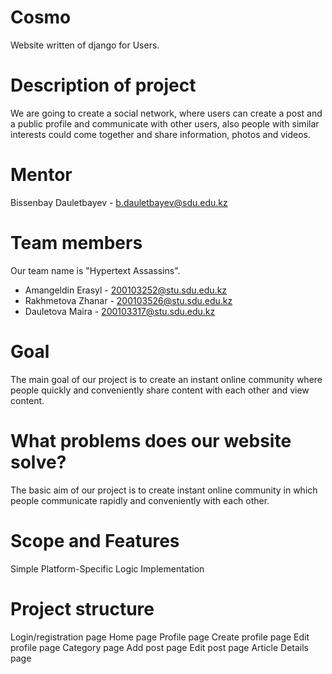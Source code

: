 # Cosmo
Website written of django for Users.

# Description of project
We are going to create a social network, where users can create a post and a public profile and communicate with other users, also people with similar interests could come together and share information, photos and videos.

# Mentor
Bissenbay Dauletbayev - b.dauletbayev@sdu.edu.kz

# Team members
Our team name is "Hypertext Assassins".

* Amangeldin Erasyl - 200103252@stu.sdu.edu.kz
* Rakhmetova Zhanar - 200103526@stu.sdu.edu.kz
* Dauletova Maira - 200103317@stu.sdu.edu.kz

# Goal
The main goal of our project is to create an instant online community where people quickly and conveniently share content with each other and view content.

# What problems does our website solve?
The basic aim of our project is to create instant online community in which people communicate rapidly and conveniently with each other.

# Scope and Features
Simple Platform-Specific Logic Implementation

# Project structure
Login/registration page
Home page
Profile page
Create profile page
Edit profile page
Category page
Add post page
Edit post page
Article Details page
